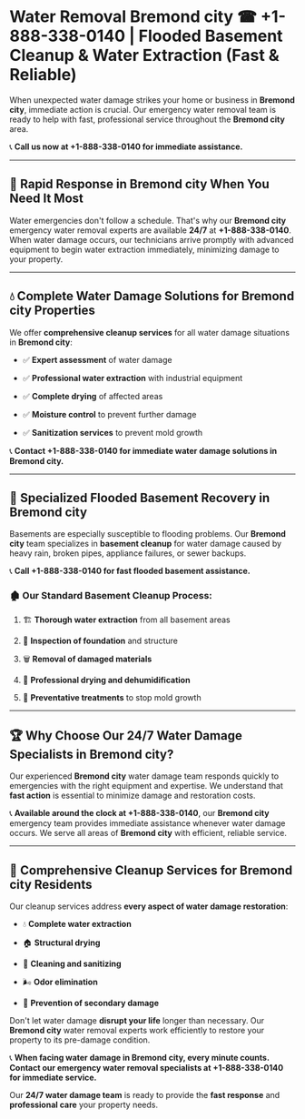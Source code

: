 # Water Removal Bremond city ☎ +1-888-338-0140 | Flooded Basement Cleanup & Water Extraction (Fast & Reliable)

When unexpected water damage strikes your home or business in **Bremond city**, immediate action is crucial. Our emergency water removal team is ready to help with fast, professional service throughout the **Bremond city** area. 

📞 **Call us now at +1-888-338-0140 for immediate assistance.**
---
## 🚀 Rapid Response in Bremond city When You Need It Most
Water emergencies don't follow a schedule. That's why our **Bremond city** emergency water removal experts are available **24/7** at **+1-888-338-0140**. When water damage occurs, our technicians arrive promptly with advanced equipment to begin water extraction immediately, minimizing damage to your property.
---
## 💧 Complete Water Damage Solutions for Bremond city Properties
We offer **comprehensive cleanup services** for all water damage situations in **Bremond city**:
- ✅ **Expert assessment** of water damage  
- ✅ **Professional water extraction** with industrial equipment  
- ✅ **Complete drying** of affected areas  
- ✅ **Moisture control** to prevent further damage  
- ✅ **Sanitization services** to prevent mold growth  
📞 **Contact +1-888-338-0140 for immediate water damage solutions in Bremond city.**
---
## 🌊 Specialized Flooded Basement Recovery in Bremond city
Basements are especially susceptible to flooding problems. Our **Bremond city** team specializes in **basement cleanup** for water damage caused by heavy rain, broken pipes, appliance failures, or sewer backups. 
📞 **Call +1-888-338-0140 for fast flooded basement assistance.**
### 🏚️ Our Standard Basement Cleanup Process:
1. 🏗️ **Thorough water extraction** from all basement areas  
2. 🔎 **Inspection of foundation** and structure  
3. 🗑️ **Removal of damaged materials**  
4. 💨 **Professional drying and dehumidification**  
5. 🚫 **Preventative treatments** to stop mold growth  
---
## 🏆 Why Choose Our 24/7 Water Damage Specialists in Bremond city?
Our experienced **Bremond city** water damage team responds quickly to emergencies with the right equipment and expertise. We understand that **fast action** is essential to minimize damage and restoration costs.
📞 **Available around the clock at +1-888-338-0140**, our **Bremond city** emergency team provides immediate assistance whenever water damage occurs. We serve all areas of **Bremond city** with efficient, reliable service.
---
## 🧹 Comprehensive Cleanup Services for Bremond city Residents
Our cleanup services address **every aspect of water damage restoration**:
- 💧 **Complete water extraction**  
- 🏠 **Structural drying**  
- 🧼 **Cleaning and sanitizing**  
- 🌬️ **Odor elimination**  
- 🚫 **Prevention of secondary damage**  
Don't let water damage **disrupt your life** longer than necessary. Our **Bremond city** water removal experts work efficiently to restore your property to its pre-damage condition.
📞 **When facing water damage in Bremond city, every minute counts. Contact our emergency water removal specialists at +1-888-338-0140 for immediate service.**
Our **24/7 water damage team** is ready to provide the **fast response** and **professional care** your property needs.
